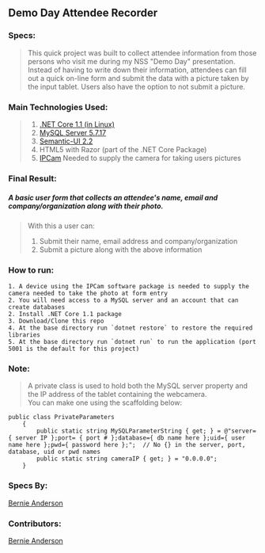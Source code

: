 ## Demo Day Attendee Recorder

### Specs:
> This quick project was built to collect attendee information from those persons who visit me during my NSS "Demo Day" presentation.
> Instead of having to write down their information, attendees can fill out a quick on-line form and submit the data with a picture taken by the input tablet.  Users also have the option to not submit a picture.  


### Main Technologies Used:
> 1. [.NET Core 1.1 (in Linux)](https://www.microsoft.com/net/download/core)
> 1. [MySQL Server 5.7.17](https://dev.mysql.com/downloads/mysql/)   
> 1. [Semantic-UI 2.2](http://semantic-ui.com/)
> 1. HTML5 with Razor (part of the .NET Core Package)
> 1. [IPCam](https://play.google.com/store/apps/details?id=com.pas.webcam) Needed to supply the camera for taking users pictures  

### Final Result:
##### A basic user form that collects an attendee's name, email and company/organization along with their photo.

> With this a user can:  
> 1. Submit their name, email address and company/organization  
> 2. Submit a picture along with the above information  

### How to run:
```
1. A device using the IPCam software package is needed to supply the camera needed to take the photo at form entry
2. You will need access to a MySQL server and an account that can create databases  
2. Install .NET Core 1.1 package
3. Download/Clone this repo
4. At the base directory run `dotnet restore` to restore the required libraries  
5. At the base directory run `dotnet run` to run the application (port 5001 is the default for this project)
```
### Note:
> A private class is used to hold both the MySQL server property and the IP address of the tablet containing the webcamera.  
> You can make one using the scaffolding below:
```
public class PrivateParameters
    {
        public static string MySQLParameterString { get; } = @"server={ server IP };port= { port # };database={ db name here };uid={ user name here };pwd={ password here };";  // No {} in the server, port, database, uid or pwd names
        public static string cameraIP { get; } = "0.0.0.0";
    } 
```

### Specs By:
[Bernie Anderson](https://github.com/bernardanderson) 

### Contributors:
[Bernie Anderson](https://github.com/bernardanderson) 
